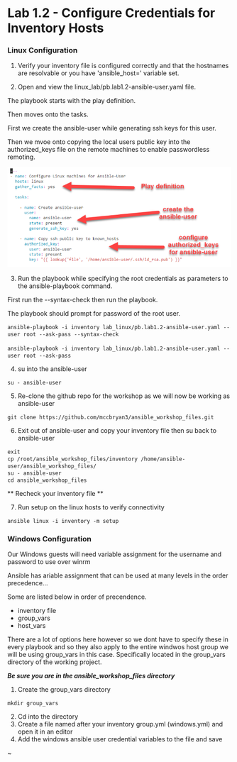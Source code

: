 
# Lab 1.2 - Configure Credentials for Inventory Hosts

### Linux Configuration

1. Verify your inventory file is configured correctly and that the hostnames are resolvable or you have 'ansible_host=' variable set.

2. Open and view the linux_lab/pb.lab1.2-ansible-user.yaml file.

The playbook starts with the play definition.

Then moves onto the tasks.

First we create the ansible-user while generating ssh keys for this user.

Then we mvoe onto copying the local users public key into the authorized_keys file on the remote machines to enable passwordless remoting.

![](/images/lab1.2-ansible-user.png)

3. Run the playbook while specifying the root credentials as parameters to the ansible-playbook command.

First run the --syntax-check then run the playbook.<br>

The playbook should prompt for password of the root user.

```
ansible-playbook -i inventory lab_linux/pb.lab1.2-ansible-user.yaml --user root --ask-pass --syntax-check

ansible-playbook -i inventory lab_linux/pb.lab1.2-ansible-user.yaml --user root --ask-pass
````

4. su into the ansible-user

```
su - ansible-user
```

5. Re-clone the github repo for the workshop as we will now be working as ansible-user

```
git clone https://github.com/mccbryan3/ansible_workshop_files.git
```

6. Exit out of ansible-user and copy your inventory file then su back to ansible-user

```
exit
cp /root/ansible_workshop_files/inventory /home/ansible-user/ansible_workshop_files/
su - ansible-user
cd ansible_workshop_files
```

** Recheck your inventory file **

7. Run setup on the linux hosts to verify connectivity

```
ansible linux -i inventory -m setup
```

### Windows Configuration

Our Windows guests will need variable assignment for the username and password to use over winrm

Ansible has ariable assignment that can be used at many levels in the order precedence...

Some are listed below in order of precendence.

* inventory file
* group_vars
* host_vars

There are a lot of options here however so we dont have to specify these in every playbook and so they also apply to the entire windwos host group we will be using group_vars in this case. Specifically located in the group_vars directory of the working project.

***Be sure you are in the ansible_workshop_files directory***

1. Create the group_vars directory

```
mkdir group_vars
```
2.	Cd into the directory
3.	Create a file named after your inventory group.yml (windows.yml) and open it in an editor
4.	Add the windows ansible user credential variables to the file and save

~[](/images/lab1.2-windows-vars.png)


